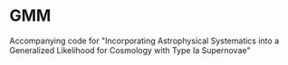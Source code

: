 # GMM
Accompanying code for "Incorporating Astrophysical Systematics into a Generalized Likelihood for Cosmology with Type Ia Supernovae"
